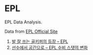 # EPL
EPL Data Analysis.

Data from [EPL Official Site](https://www.premierleague.com/stats/)

1. [발 잘 쓰는 골키퍼의 등장 – EPL](https://goo.gl/LiRDS8) 
2. [선수에서 공간으로 – EPL 수비 스탯의 변화](https://goo.gl/KRHHIw)
